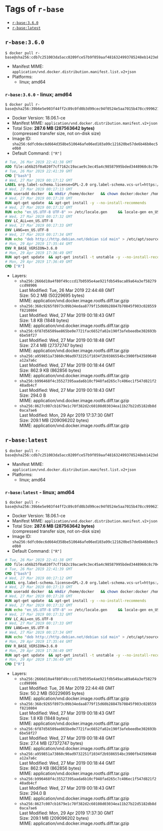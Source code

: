 <!-- THIS FILE IS GENERATED VIA './update-remote.sh' -->

# Tags of `r-base`

-	[`r-base:3.6.0`](#r-base360)
-	[`r-base:latest`](#r-baselatest)

## `r-base:3.6.0`

```console
$ docker pull r-base@sha256:cdb7c251003da5acc0209fce57b9f059aaf4816324993785248eb1423eba30c8
```

-	Manifest MIME: `application/vnd.docker.distribution.manifest.list.v2+json`
-	Platforms:
	-	linux; amd64

### `r-base:3.6.0` - linux; amd64

```console
$ docker pull r-base@sha256:39b6e5e903f44ff2c89c0fd0b3d99cec94f0524e5aa7015b478cc9996212904c
```

-	Docker Version: 18.06.1-ce
-	Manifest MIME: `application/vnd.docker.distribution.manifest.v2+json`
-	Total Size: **287.6 MB (287563642 bytes)**  
	(compressed transfer size, not on-disk size)
-	Image ID: `sha256:6dfc0dec6d664d358be510646afe06ed103a99c121620be57de6b46b0ec5e0b0`
-	Default Command: `["R"]`

```dockerfile
# Tue, 26 Mar 2019 22:41:38 GMT
ADD file:a56b25f0a020f7cf7162c19acae9c3ec45a4c98587995bded3448960c8c704f7 in / 
# Tue, 26 Mar 2019 22:41:39 GMT
CMD ["bash"]
# Wed, 27 Mar 2019 00:17:12 GMT
LABEL org.label-schema.license=GPL-2.0 org.label-schema.vcs-url=https://github.com/rocker-org/r-base org.label-schema.vendor=Rocker Project maintainer=Dirk Eddelbuettel <edd@debian.org>
# Wed, 27 Mar 2019 00:17:13 GMT
RUN useradd docker 	&& mkdir /home/docker 	&& chown docker:docker /home/docker 	&& addgroup docker staff
# Wed, 27 Mar 2019 00:17:28 GMT
RUN apt-get update 	&& apt-get install -y --no-install-recommends 		ed 		less 		locales 		vim-tiny 		wget 		ca-certificates 		fonts-texgyre 	&& rm -rf /var/lib/apt/lists/*
# Wed, 27 Mar 2019 00:17:32 GMT
RUN echo "en_US.UTF-8 UTF-8" >> /etc/locale.gen 	&& locale-gen en_US.utf8 	&& /usr/sbin/update-locale LANG=en_US.UTF-8
# Wed, 27 Mar 2019 00:17:32 GMT
ENV LC_ALL=en_US.UTF-8
# Wed, 27 Mar 2019 00:17:33 GMT
ENV LANG=en_US.UTF-8
# Wed, 27 Mar 2019 00:17:34 GMT
RUN echo "deb http://http.debian.net/debian sid main" > /etc/apt/sources.list.d/debian-unstable.list         && echo 'APT::Default-Release "testing";' > /etc/apt/apt.conf.d/default
# Mon, 29 Apr 2019 17:35:44 GMT
ENV R_BASE_VERSION=3.6.0
# Mon, 29 Apr 2019 17:36:49 GMT
RUN apt-get update 	&& apt-get install -t unstable -y --no-install-recommends 		littler                 r-cran-littler 		r-base=${R_BASE_VERSION}-* 		r-base-dev=${R_BASE_VERSION}-* 		r-recommended=${R_BASE_VERSION}-* 	&& ln -s /usr/lib/R/site-library/littler/examples/install.r /usr/local/bin/install.r 	&& ln -s /usr/lib/R/site-library/littler/examples/install2.r /usr/local/bin/install2.r 	&& ln -s /usr/lib/R/site-library/littler/examples/installGithub.r /usr/local/bin/installGithub.r 	&& ln -s /usr/lib/R/site-library/littler/examples/testInstalled.r /usr/local/bin/testInstalled.r 	&& install.r docopt 	&& rm -rf /tmp/downloaded_packages/ /tmp/*.rds 	&& rm -rf /var/lib/apt/lists/*
# Mon, 29 Apr 2019 17:36:49 GMT
CMD ["R"]
```

-	Layers:
	-	`sha256:2666d10a4f80f49cccd17b0595e4ae921fdb549aca89a64a3ef58279ccd98906`  
		Last Modified: Tue, 26 Mar 2019 22:44:48 GMT  
		Size: 50.2 MB (50229695 bytes)  
		MIME: application/vnd.docker.image.rootfs.diff.tar.gzip
	-	`sha256:368c9265f8973c09b34edaa8779f15d60b28847b70845f903c028559f8210804`  
		Last Modified: Wed, 27 Mar 2019 00:18:43 GMT  
		Size: 1.8 KB (1848 bytes)  
		MIME: application/vnd.docker.image.rootfs.diff.tar.gzip
	-	`sha256:6f87d56509ae865be0e7721fac6652fa02e190f3afebeedbe302693b6be58f27`  
		Last Modified: Wed, 27 Mar 2019 00:18:48 GMT  
		Size: 27.4 MB (27372747 bytes)  
		MIME: application/vnd.docker.image.rootfs.diff.tar.gzip
	-	`sha256:a959851a73860c90ad9732251f1034f2b9386554bc3900fb43589640a12a7a6c`  
		Last Modified: Wed, 27 Mar 2019 00:18:44 GMT  
		Size: 862.9 KB (862856 bytes)  
		MIME: application/vnd.docker.image.rootfs.diff.tar.gzip
	-	`sha256:b996468f4c35527395aada6b10cf948fad265c7c406ec1f547d821f248adb4cf`  
		Last Modified: Wed, 27 Mar 2019 00:18:43 GMT  
		Size: 294.0 B  
		MIME: application/vnd.docker.image.rootfs.diff.tar.gzip
	-	`sha256:8627c007cb1679e1c70f382d2c60108d03034ea11b27b22d5182db8d0aca7ae6`  
		Last Modified: Mon, 29 Apr 2019 17:37:30 GMT  
		Size: 209.1 MB (209096202 bytes)  
		MIME: application/vnd.docker.image.rootfs.diff.tar.gzip

## `r-base:latest`

```console
$ docker pull r-base@sha256:cdb7c251003da5acc0209fce57b9f059aaf4816324993785248eb1423eba30c8
```

-	Manifest MIME: `application/vnd.docker.distribution.manifest.list.v2+json`
-	Platforms:
	-	linux; amd64

### `r-base:latest` - linux; amd64

```console
$ docker pull r-base@sha256:39b6e5e903f44ff2c89c0fd0b3d99cec94f0524e5aa7015b478cc9996212904c
```

-	Docker Version: 18.06.1-ce
-	Manifest MIME: `application/vnd.docker.distribution.manifest.v2+json`
-	Total Size: **287.6 MB (287563642 bytes)**  
	(compressed transfer size, not on-disk size)
-	Image ID: `sha256:6dfc0dec6d664d358be510646afe06ed103a99c121620be57de6b46b0ec5e0b0`
-	Default Command: `["R"]`

```dockerfile
# Tue, 26 Mar 2019 22:41:38 GMT
ADD file:a56b25f0a020f7cf7162c19acae9c3ec45a4c98587995bded3448960c8c704f7 in / 
# Tue, 26 Mar 2019 22:41:39 GMT
CMD ["bash"]
# Wed, 27 Mar 2019 00:17:12 GMT
LABEL org.label-schema.license=GPL-2.0 org.label-schema.vcs-url=https://github.com/rocker-org/r-base org.label-schema.vendor=Rocker Project maintainer=Dirk Eddelbuettel <edd@debian.org>
# Wed, 27 Mar 2019 00:17:13 GMT
RUN useradd docker 	&& mkdir /home/docker 	&& chown docker:docker /home/docker 	&& addgroup docker staff
# Wed, 27 Mar 2019 00:17:28 GMT
RUN apt-get update 	&& apt-get install -y --no-install-recommends 		ed 		less 		locales 		vim-tiny 		wget 		ca-certificates 		fonts-texgyre 	&& rm -rf /var/lib/apt/lists/*
# Wed, 27 Mar 2019 00:17:32 GMT
RUN echo "en_US.UTF-8 UTF-8" >> /etc/locale.gen 	&& locale-gen en_US.utf8 	&& /usr/sbin/update-locale LANG=en_US.UTF-8
# Wed, 27 Mar 2019 00:17:32 GMT
ENV LC_ALL=en_US.UTF-8
# Wed, 27 Mar 2019 00:17:33 GMT
ENV LANG=en_US.UTF-8
# Wed, 27 Mar 2019 00:17:34 GMT
RUN echo "deb http://http.debian.net/debian sid main" > /etc/apt/sources.list.d/debian-unstable.list         && echo 'APT::Default-Release "testing";' > /etc/apt/apt.conf.d/default
# Mon, 29 Apr 2019 17:35:44 GMT
ENV R_BASE_VERSION=3.6.0
# Mon, 29 Apr 2019 17:36:49 GMT
RUN apt-get update 	&& apt-get install -t unstable -y --no-install-recommends 		littler                 r-cran-littler 		r-base=${R_BASE_VERSION}-* 		r-base-dev=${R_BASE_VERSION}-* 		r-recommended=${R_BASE_VERSION}-* 	&& ln -s /usr/lib/R/site-library/littler/examples/install.r /usr/local/bin/install.r 	&& ln -s /usr/lib/R/site-library/littler/examples/install2.r /usr/local/bin/install2.r 	&& ln -s /usr/lib/R/site-library/littler/examples/installGithub.r /usr/local/bin/installGithub.r 	&& ln -s /usr/lib/R/site-library/littler/examples/testInstalled.r /usr/local/bin/testInstalled.r 	&& install.r docopt 	&& rm -rf /tmp/downloaded_packages/ /tmp/*.rds 	&& rm -rf /var/lib/apt/lists/*
# Mon, 29 Apr 2019 17:36:49 GMT
CMD ["R"]
```

-	Layers:
	-	`sha256:2666d10a4f80f49cccd17b0595e4ae921fdb549aca89a64a3ef58279ccd98906`  
		Last Modified: Tue, 26 Mar 2019 22:44:48 GMT  
		Size: 50.2 MB (50229695 bytes)  
		MIME: application/vnd.docker.image.rootfs.diff.tar.gzip
	-	`sha256:368c9265f8973c09b34edaa8779f15d60b28847b70845f903c028559f8210804`  
		Last Modified: Wed, 27 Mar 2019 00:18:43 GMT  
		Size: 1.8 KB (1848 bytes)  
		MIME: application/vnd.docker.image.rootfs.diff.tar.gzip
	-	`sha256:6f87d56509ae865be0e7721fac6652fa02e190f3afebeedbe302693b6be58f27`  
		Last Modified: Wed, 27 Mar 2019 00:18:48 GMT  
		Size: 27.4 MB (27372747 bytes)  
		MIME: application/vnd.docker.image.rootfs.diff.tar.gzip
	-	`sha256:a959851a73860c90ad9732251f1034f2b9386554bc3900fb43589640a12a7a6c`  
		Last Modified: Wed, 27 Mar 2019 00:18:44 GMT  
		Size: 862.9 KB (862856 bytes)  
		MIME: application/vnd.docker.image.rootfs.diff.tar.gzip
	-	`sha256:b996468f4c35527395aada6b10cf948fad265c7c406ec1f547d821f248adb4cf`  
		Last Modified: Wed, 27 Mar 2019 00:18:43 GMT  
		Size: 294.0 B  
		MIME: application/vnd.docker.image.rootfs.diff.tar.gzip
	-	`sha256:8627c007cb1679e1c70f382d2c60108d03034ea11b27b22d5182db8d0aca7ae6`  
		Last Modified: Mon, 29 Apr 2019 17:37:30 GMT  
		Size: 209.1 MB (209096202 bytes)  
		MIME: application/vnd.docker.image.rootfs.diff.tar.gzip
